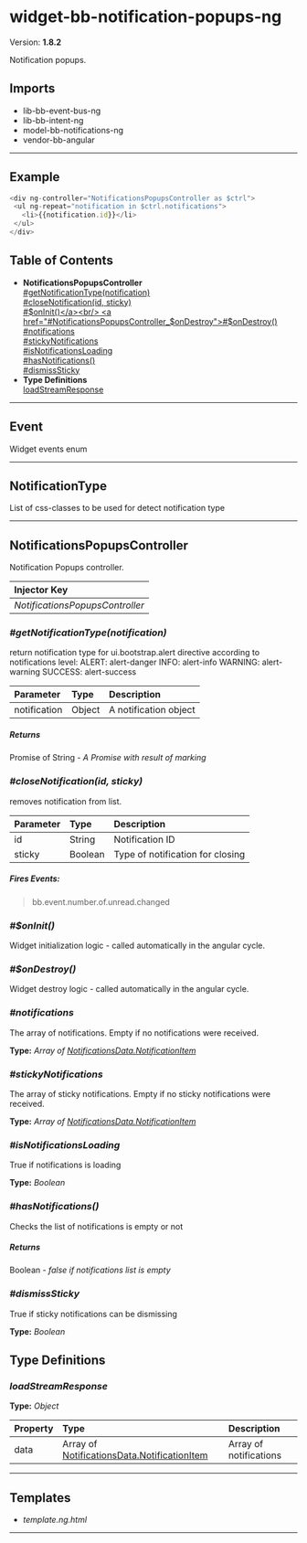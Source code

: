 # widget-bb-notification-popups-ng


Version: **1.8.2**

Notification popups.

## Imports

* lib-bb-event-bus-ng
* lib-bb-intent-ng
* model-bb-notifications-ng
* vendor-bb-angular

---

## Example

```javascript
<div ng-controller="NotificationsPopupsController as $ctrl">
 <ul ng-repeat="notification in $ctrl.notifications">
   <li>{{notification.id}}</li>
 </ul>
</div>
```

## Table of Contents
- **NotificationsPopupsController**<br/>    <a href="#NotificationsPopupsController_getNotificationType">#getNotificationType(notification)</a><br/>    <a href="#NotificationsPopupsController_closeNotification">#closeNotification(id, sticky)</a><br/>    <a href="#NotificationsPopupsController_$onInit">#$onInit()</a><br/>    <a href="#NotificationsPopupsController_$onDestroy">#$onDestroy()</a><br/>    <a href="#NotificationsPopupsController_notifications">#notifications</a><br/>    <a href="#NotificationsPopupsController_stickyNotifications">#stickyNotifications</a><br/>    <a href="#NotificationsPopupsController_isNotificationsLoading">#isNotificationsLoading</a><br/>    <a href="#NotificationsPopupsController_hasNotifications">#hasNotifications()</a><br/>    <a href="#NotificationsPopupsController_dismissSticky">#dismissSticky</a><br/>
- **Type Definitions**<br/>    <a href="#loadStreamResponse">loadStreamResponse</a><br/>

---

## Event

Widget events enum

---

## NotificationType

List of css-classes to be used for detect notification type

---

## NotificationsPopupsController

Notification Popups controller.

| Injector Key |
| :-- |
| *NotificationsPopupsController* |


### <a name="NotificationsPopupsController_getNotificationType"></a>*#getNotificationType(notification)*

return notification type for ui.bootstrap.alert directive according to notifications level:
ALERT: alert-danger
INFO: alert-info
WARNING: alert-warning
SUCCESS: alert-success

| Parameter | Type | Description |
| :-- | :-- | :-- |
| notification | Object | A notification object |

##### Returns

Promise of String - *A Promise with result of marking*

### <a name="NotificationsPopupsController_closeNotification"></a>*#closeNotification(id, sticky)*

removes notification from list.

| Parameter | Type | Description |
| :-- | :-- | :-- |
| id | String | Notification ID |
| sticky | Boolean | Type of notification for closing |

##### Fires Events:

> bb.event.number.of.unread.changed


### <a name="NotificationsPopupsController_$onInit"></a>*#$onInit()*

Widget initialization logic - called automatically in the angular cycle.

### <a name="NotificationsPopupsController_$onDestroy"></a>*#$onDestroy()*

Widget destroy logic - called automatically in the angular cycle.
### <a name="NotificationsPopupsController_notifications"></a>*#notifications*

The array of notifications. Empty if no notifications were received.

**Type:** *Array of [NotificationsData.NotificationItem](data-bb-notifications-http-ng.html#NotificationsData.NotificationItem)*

### <a name="NotificationsPopupsController_stickyNotifications"></a>*#stickyNotifications*

The array of sticky notifications. Empty if no sticky notifications were received.

**Type:** *Array of [NotificationsData.NotificationItem](data-bb-notifications-http-ng.html#NotificationsData.NotificationItem)*

### <a name="NotificationsPopupsController_isNotificationsLoading"></a>*#isNotificationsLoading*

True if notifications is loading

**Type:** *Boolean*


### <a name="NotificationsPopupsController_hasNotifications"></a>*#hasNotifications()*

Checks the list of notifications is empty or not

##### Returns

Boolean - *false if notifications list is empty*
### <a name="NotificationsPopupsController_dismissSticky"></a>*#dismissSticky*

True if sticky notifications can be dismissing

**Type:** *Boolean*


## Type Definitions


### <a name="loadStreamResponse"></a>*loadStreamResponse*


**Type:** *Object*


| Property | Type | Description |
| :-- | :-- | :-- |
| data | Array of [NotificationsData.NotificationItem](data-bb-notifications-http-ng.html#NotificationsData.NotificationItem) | Array of notifications |

---

## Templates

* *template.ng.html*

---
